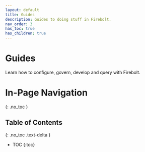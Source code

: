 ```yaml
---
layout: default
title: Guides
description: Guides to doing stuff in Firebolt. 
nav_order: 3
has_toc: true
has_children: true
---
```

# Guides

Learn how to configure, govern, develop and query with Firebolt. 

# In-Page Navigation
{: .no_toc }

## Table of Contents
{: .no_toc .text-delta }

- TOC
{:toc}